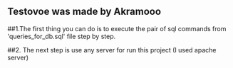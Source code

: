 ## Testovoe was made by Akramooo 

##1.The first thing you can do is to execute the pair of sql commands from 'queries_for_db.sql' file step by step.

##2. The next step is use any server for run this project (I used apache server) 
